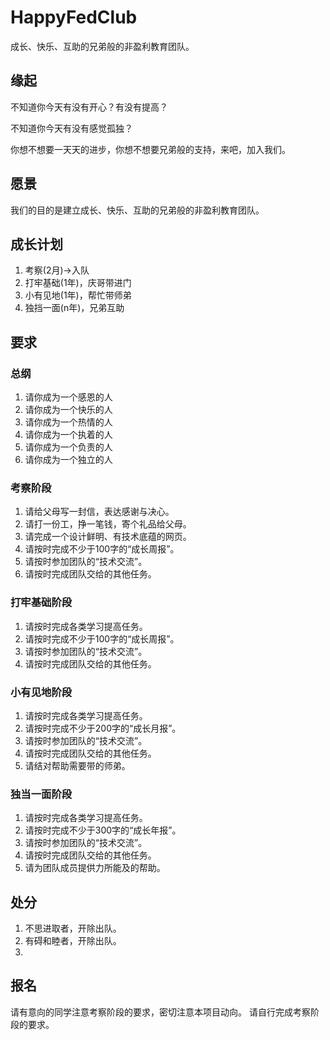 # HappyFedClub
成长、快乐、互助的兄弟般的非盈利教育团队。

## 缘起
不知道你今天有没有开心？有没有提高？

不知道你今天有没有感觉孤独？

你想不想要一天天的进步，你想不想要兄弟般的支持，来吧，加入我们。

## 愿景
我们的目的是建立成长、快乐、互助的兄弟般的非盈利教育团队。

## 成长计划
1. 考察(2月)->入队
2. 打牢基础(1年)，庆哥带进门
3. 小有见地(1年)，帮忙带师弟
4. 独挡一面(n年)，兄弟互助

## 要求
### 总纲
1. 请你成为一个感恩的人
2. 请你成为一个快乐的人
3. 请你成为一个热情的人
4. 请你成为一个执着的人
5. 请你成为一个负责的人
6. 请你成为一个独立的人

### 考察阶段
1. 请给父母写一封信，表达感谢与决心。
2. 请打一份工，挣一笔钱，寄个礼品给父母。
3. 请完成一个设计鲜明、有技术底蕴的网页。
4. 请按时完成不少于100字的“成长周报”。
5. 请按时参加团队的“技术交流”。
6. 请按时完成团队交给的其他任务。

### 打牢基础阶段
1. 请按时完成各类学习提高任务。
2. 请按时完成不少于100字的“成长周报”。
3. 请按时参加团队的“技术交流”。
4. 请按时完成团队交给的其他任务。

### 小有见地阶段
1. 请按时完成各类学习提高任务。
2. 请按时完成不少于200字的“成长月报”。
3. 请按时参加团队的“技术交流”。
4. 请按时完成团队交给的其他任务。
5. 请结对帮助需要带的师弟。

### 独当一面阶段
1. 请按时完成各类学习提高任务。
2. 请按时完成不少于300字的“成长年报”。
3. 请按时参加团队的“技术交流”。
4. 请按时完成团队交给的其他任务。
5. 请为团队成员提供力所能及的帮助。

## 处分
1. 不思进取者，开除出队。
2. 有碍和睦者，开除出队。
3. 

## 报名
请有意向的同学注意考察阶段的要求，密切注意本项目动向。
请自行完成考察阶段的要求。
